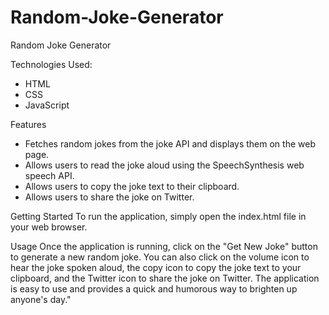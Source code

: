# Random-Joke-Generator

Random Joke Generator


Technologies Used: 
 - HTML
 - CSS
 - JavaScript


Features

 - Fetches random jokes from the joke API and displays them on the web page.
 - Allows users to read the joke aloud using the SpeechSynthesis web speech API.
 - Allows users to copy the joke text to their clipboard.
 - Allows users to share the joke on Twitter.


Getting Started
To run the application, simply open the index.html file in your web browser.

Usage
Once the application is running, click on the "Get New Joke" button to generate a new random joke. You can also click on the volume icon to hear the joke spoken aloud, the copy icon to copy the joke text to your clipboard, and the Twitter icon to share the joke on Twitter. The application is easy to use and provides a quick and humorous way to brighten up anyone's day."

